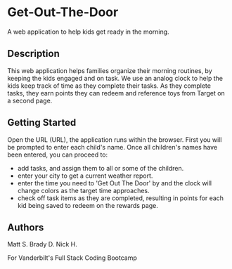 # Get-Out-The-Door
A web application to help kids get ready in the morning.

## Description
This web application helps families organize their morning routines, by keeping the kids engaged and on task. We use an analog clock to help the kids keep track of time as they complete their tasks. As they complete tasks, they earn points they can redeem and reference toys from Target on a second page.

## Getting Started
Open the URL (URL), the application runs within the browser. 
First you will be prompted to enter each child's name.
Once all children's names have been entered, you can proceed to:
- add tasks, and assign them to all or some of the children.
- enter your city to get a current weather report.
- enter the time you need to 'Get Out The Door' by and the clock will change colors as the target time approaches.
- check off task items as they are completed, resulting in points for each kid being saved to redeem on the rewards page.


## Authors
Matt S.
Brady D.
Nick H.

For Vanderbilt's Full Stack Coding Bootcamp
